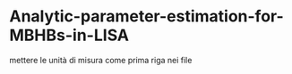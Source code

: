 # Analytic-parameter-estimation-for-MBHBs-in-LISA

mettere le unità di misura come prima riga nei file



